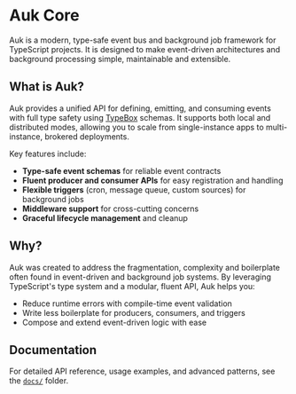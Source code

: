 # Auk Core

Auk is a modern, type-safe event bus and background job framework for TypeScript projects. It is designed to make event-driven architectures and background processing simple, maintainable and extensible.

## What is Auk?

Auk provides a unified API for defining, emitting, and consuming events with full type safety using [TypeBox](https://github.com/sinclairzx81/typebox) schemas. It supports both local and distributed modes, allowing you to scale from single-instance apps to multi-instance, brokered deployments.

Key features include:
- **Type-safe event schemas** for reliable event contracts
- **Fluent producer and consumer APIs** for easy registration and handling
- **Flexible triggers** (cron, message queue, custom sources) for background jobs
- **Middleware support** for cross-cutting concerns
- **Graceful lifecycle management** and cleanup

## Why?

Auk was created to address the fragmentation, complexity and boilerplate often found in event-driven and background job systems. By leveraging TypeScript's type system and a modular, fluent API, Auk helps you:
- Reduce runtime errors with compile-time event validation
- Write less boilerplate for producers, consumers, and triggers
- Compose and extend event-driven logic with ease

## Documentation

For detailed API reference, usage examples, and advanced patterns, see the [`docs/`](./docs/) folder.